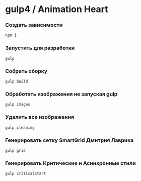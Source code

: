 # gulp4 / Animation Heart

### Создать зависимости
`npm i`


### Запустить для разработки
`gulp`


### Собрать сборку   
`gulp build`


### Обработать изображения не запуская gulp
`gulp images`


### Удалить все изображения   
`gulp cleanimg`


### Генерировать сетку SmartGrid Дмитрия Лаврика   
`gulp grid`


### Генерировать Критические и Асинхронные стили
`gulp criticalStart`